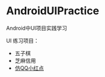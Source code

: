# AndroidUIPractice
Android中UI项目实践学习

UI 练习项目：
- 五子棋
- 芝麻信用
- [仿QQ小红点](http://mp.weixin.qq.com/s?__biz=MzA4MzEwOTkyMQ==&mid=2667376445&idx=1&sn=26144aa4d32baf1e5f7f649bd46cec05&chksm=84f33e73b384b765d6182e82d81812725441502a77325ef5a26cf491e68e34b299da8e538bc1&mpshare=1&scene=1&srcid=11147aKs3emTtmHxohHWoinM#rd)
